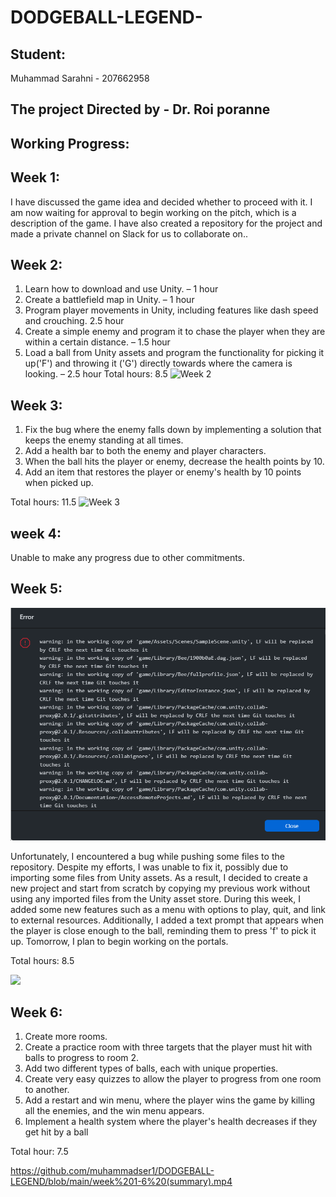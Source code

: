 # DODGEBALL-LEGEND-

## Student:
Muhammad Sarahni - 207662958

## The project Directed by - **Dr. Roi poranne**
## Working Progress:

## Week 1:
I have discussed the game idea and decided whether to proceed with it. I am now waiting for approval to begin working on the pitch, which is a description of the game. I have also created a repository for the project and made a private channel on Slack for us to collaborate on..

## Week 2:
1.	Learn how to download and use Unity.  – 1 hour
2.	Create a battlefield map in Unity. – 1 hour
3.	Program player movements in Unity, including features like dash speed and crouching. 2.5 hour
4.	Create a simple enemy and program it to chase the player when they are within a certain distance. – 1.5 hour
5.	Load a ball from Unity assets and program the functionality for picking it up('F') and throwing it ('G') directly towards where the camera is looking. – 2.5 hour
Total hours: 8.5
![Week 2](https://github.com/muhammadser1/DODGEBALL-LEGEND/blob/main/week2.gif)


## Week 3:
1.	Fix the bug where the enemy falls down by implementing a solution that keeps the enemy standing at all times.
2.	Add a health bar to both the enemy and player characters.
3.	When the ball hits the player or enemy, decrease the health points by 10.
4.	Add an item that restores the player or enemy's health by 10 points when picked up.

Total hours: 11.5
![Week 3](https://github.com/muhammadser1/DODGEBALL-LEGEND/blob/main/week3.gif)

## week 4:
Unable to make any progress due to other commitments.

## Week 5:

![](https://github.com/muhammadser1/DODGEBALL-LEGEND/blob/main/BUG.png)


Unfortunately, I encountered a bug while pushing some files to the repository. Despite my efforts, I was unable to fix it, possibly due to importing some files from Unity assets. As a result, I decided to create a new project and start from scratch by copying my previous work without using any imported files from the Unity asset store. During this week, I added some new features such as a menu with options to play, quit, and link to external resources. Additionally, I added a text prompt that appears when the player is close enough to the ball, reminding them to press 'f' to pick it up. Tomorrow, I plan to begin working on the portals.

Total hours: 8.5

![](https://github.com/muhammadser1/DODGEBALL-LEGEND/blob/main/Week%205.gif)


## Week 6:
1. Create more rooms.
2. Create a practice room with three targets that the player must hit with balls to progress to room 2.
3. Add two different types of balls, each with unique properties.
4. Create very easy quizzes to allow the player to progress from one room to another.
5. Add a restart and win menu, where the player wins the game by killing all the enemies, and the win menu appears.
6. Implement a health system where the player's health decreases if they get hit by a ball

Total hour: 7.5 

https://github.com/muhammadser1/DODGEBALL-LEGEND/blob/main/week%201-6%20(summary).mp4                                                                      
